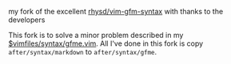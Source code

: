 
my fork of the excellent [rhysd/vim-gfm-syntax](https://github.com/rhysd/vim-gfm-syntax) with thanks to the developers

This fork is to solve a minor problem described in my [$vimfiles/syntax/gfme.vim]().
All I've done in this fork is copy `after/syntax/markdown` to `after/syntax/gfme`.

